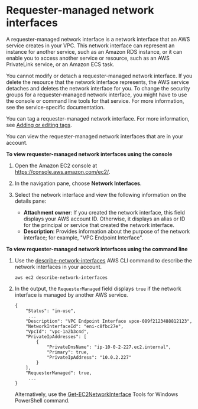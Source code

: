 # Requester\-managed network interfaces<a name="requester-managed-eni"></a>

A requester\-managed network interface is a network interface that an AWS service creates in your VPC\. This network interface can represent an instance for another service, such as an Amazon RDS instance, or it can enable you to access another service or resource, such as an AWS PrivateLink service, or an Amazon ECS task\.

You cannot modify or detach a requester\-managed network interface\. If you delete the resource that the network interface represents, the AWS service detaches and deletes the network interface for you\. To change the security groups for a requester\-managed network interface, you might have to use the console or command line tools for that service\. For more information, see the service\-specific documentation\.

You can tag a requester\-managed network interface\. For more information, see [Adding or editing tags](using-eni.md#eni_add_edit_tags)\.

You can view the requester\-managed network interfaces that are in your account\.

**To view requester\-managed network interfaces using the console**

1. Open the Amazon EC2 console at [https://console\.aws\.amazon\.com/ec2/](https://console.aws.amazon.com/ec2/)\.

1. In the navigation pane, choose **Network Interfaces**\.

1. Select the network interface and view the following information on the details pane:
   + **Attachment owner**: If you created the network interface, this field displays your AWS account ID\. Otherwise, it displays an alias or ID for the principal or service that created the network interface\.
   + **Description**: Provides information about the purpose of the network interface; for example, "VPC Endpoint Interface"\.

**To view requester\-managed network interfaces using the command line**

1. Use the [describe\-network\-interfaces](https://docs.aws.amazon.com/cli/latest/reference/ec2/describe-network-interfaces.html) AWS CLI command to describe the network interfaces in your account\. 

   ```
   aws ec2 describe-network-interfaces
   ```

1. In the output, the `RequesterManaged` field displays `true` if the network interface is managed by another AWS service\.

   ```
   {
       "Status": "in-use",
        ...
       "Description": "VPC Endpoint Interface vpce-089f2123488812123", 
       "NetworkInterfaceId": "eni-c8fbc27e", 
       "VpcId": "vpc-1a2b3c4d", 
       "PrivateIpAddresses": [
           {
               "PrivateDnsName": "ip-10-0-2-227.ec2.internal", 
               "Primary": true, 
               "PrivateIpAddress": "10.0.2.227"
           }
       ], 
       "RequesterManaged": true, 
        ...
   }
   ```

   Alternatively, use the [Get\-EC2NetworkInterface](https://docs.aws.amazon.com/powershell/latest/reference/items/Get-EC2NetworkInterface.html) Tools for Windows PowerShell command\.
